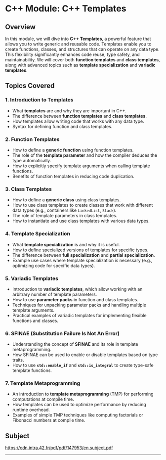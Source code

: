 # C++ Module: C++ Templates

## Overview

In this module, we will dive into **C++ Templates**, a powerful feature that allows you to write generic and reusable code. Templates enable you to create functions, classes, and structures that can operate on any data type. This flexibility significantly enhances code reuse, type safety, and maintainability. We will cover both **function templates** and **class templates**, along with advanced topics such as **template specialization** and **variadic templates**.

## Topics Covered

### 1. **Introduction to Templates**
- What **templates** are and why they are important in C++.
- The difference between **function templates** and **class templates**.
- How templates allow writing code that works with any data type.
- Syntax for defining function and class templates.

### 2. **Function Templates**
- How to define a **generic function** using function templates.
- The role of the **template parameter** and how the compiler deduces the type automatically.
- How to explicitly specify template arguments when calling template functions.
- Benefits of function templates in reducing code duplication.

### 3. **Class Templates**
- How to define a **generic class** using class templates.
- How to use class templates to create classes that work with different data types (e.g., containers like `LinkedList`, `Stack`).
- The role of template parameters in class templates.
- How to instantiate and use class templates with various data types.

### 4. **Template Specialization**
- What **template specialization** is and why it is useful.
- How to define specialized versions of templates for specific types.
- The difference between **full specialization** and **partial specialization**.
- Example use cases where template specialization is necessary (e.g., optimizing code for specific data types).

### 5. **Variadic Templates**
- Introduction to **variadic templates**, which allow working with an arbitrary number of template parameters.
- How to use **parameter packs** in function and class templates.
- Techniques for unpacking parameter packs and handling multiple template arguments.
- Practical examples of variadic templates for implementing flexible functions and classes.

### 6. **SFINAE (Substitution Failure Is Not An Error)**
- Understanding the concept of **SFINAE** and its role in template metaprogramming.
- How SFINAE can be used to enable or disable templates based on type traits.
- How to use **`std::enable_if`** and **`std::is_integral`** to create type-safe template functions.
  
### 7. **Template Metaprogramming**
- An introduction to **template metaprogramming** (TMP) for performing computations at compile time.
- How templates can be used to optimize performance by reducing runtime overhead.
- Examples of simple TMP techniques like computing factorials or Fibonacci numbers at compile time.

## Subject
https://cdn.intra.42.fr/pdf/pdf/147953/en.subject.pdf

---
